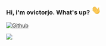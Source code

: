 ### Hi, i'm ovictorjo. What's up? <img src="https://raw.githubusercontent.com/ABSphreak/ABSphreak/master/gifs/Hi.gif" width="25px"> 

<p>
  <a href="https://github.com/ovictorjo">
    <img alt="Github" src="https://img.shields.io/badge/GitHub-100000?style=for-the-badge&logo=github&logoColor=white"/>
  </a>
</p>

<img src="https://github-readme-stats.vercel.app/api?username=ovictorjo&&show_icons=true&title_color=ffffff&icon_color=bb2acf&text_color=daf7dc&bg_color=191919">

